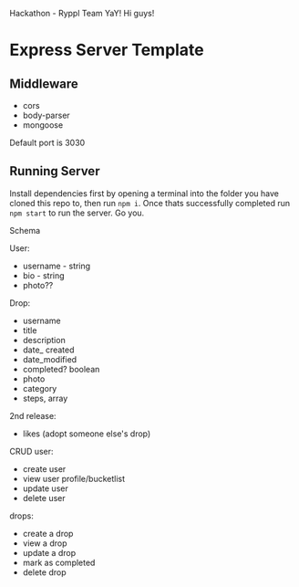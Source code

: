 
Hackathon - Ryppl Team YaY! Hi guys!

# Express Server Template

## Middleware

- cors
- body-parser
- mongoose

Default port is 3030

## Running Server

Install dependencies first by opening a terminal into the folder you have cloned this repo to, then run `npm i`. Once thats successfully completed run `npm start` to run the server. Go you.

Schema

User: 
 - username - string
 - bio - string
 - photo??

Drop:
 - username
 - title
 - description
 - date_ created
 - date_modified
 - completed? boolean
 - photo
 - category
 - steps, array
 

 2nd release:
  - likes (adopt someone else's drop)

CRUD
 user: 
  - create user
  - view user profile/bucketlist
  - update user
  - delete user

 drops:
  - create a drop
  - view a drop
  - update a drop
  - mark as completed
  - delete drop
